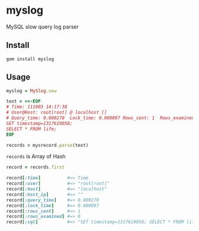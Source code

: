 myslog
======

MySQL slow query log parser

Install
-------

```
gem install myslog
```

Usage
-----

```ruby
myslog = MySlog.new

text = <<-EOF
# Time: 111003 14:17:38
# User@Host: root[root] @ localhost []
# Query_time: 0.000270  Lock_time: 0.000097 Rows_sent: 1  Rows_examined: 0
SET timestamp=1317619058;
SELECT * FROM life;
EOF

records = mysrecord.parse(text)
```

`records` is Array of Hash

```ruby
record = records.first

record[:time]          #=> Time
record[:user]          #=> "root[root]"
record[:host]          #=> "localhost"
record[:host_ip]       #=> ""
record[:query_time]    #=> 0.000270
record[:lock_time]     #=> 0.000097
record[:rows_sent]     #=> 1
record[:rows_examined] #=> 0
record[:sql]           #=> "SET timestamp=1317619058; SELECT * FROM life;"
```
